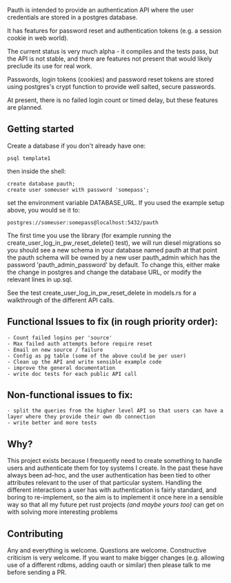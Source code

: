 Pauth is intended to provide an authentication API where the user credentials are stored in a postgres database.

It has features for password reset and authentication tokens (e.g. a session cookie in web world).

The current status is very much alpha - it compiles and the tests pass, but the API is not stable, and there are features not present that would likely preclude its use for real work.

Passwords, login tokens (cookies) and password reset tokens are stored using postgres's crypt function to provide well salted, secure passwords. 

At present, there is no failed login count or timed delay, but these features are planned.

## Getting started

Create a database if you don't already have one:
```
psql template1
```
then inside the shell:
```
create database pauth;
create user someuser with password 'somepass';
```
set the environment variable DATABASE_URL. If you used the example setup above, you would se it to:
```
postgres://someuser:somepass@localhost:5432/pauth
```
The first time you use the library (for example running the create_user_log_in_pw_reset_delete() test), we will run diesel migrations so you should see a new schema in your database named pauth at that point
the pauth schema will be owned by a new user pauth_admin which has the password 'pauth_admin_password' by default. To change this, either 
make the change in postgres and change the database URL, or modify the relevant lines in up.sql.

See the test create_user_log_in_pw_reset_delete in models.rs for a walkthrough of the different API calls.

## Functional Issues to fix (in rough priority order):
    - Count failed logins per 'source'
    - Max failed auth attempts before require reset
    - Email on new source / failure
    - Config as pg table (some of the above could be per user)
    - Clean up the API and write sensible example code
    - improve the general documentation
    - write doc tests for each public API call
   
## Non-functional issues to fix:
    - split the queries from the higher level API so that users can have a layer where they provide their own db connection
    - write better and more tests 
    
## Why?
This project exists because I frequently need to create something to handle users and authenticate them for toy systems I create.
In the past these have always been ad-hoc, and the user authentication has been tied to other attributes relevant to the user of that particular system.
Handling the different interactions a user has with authentication is fairly standard, and boring to re-implement, so the aim
is to implement it once here in a sensible way so that all my future pet rust projects *(and maybe yours too)* can get on with solving more interesting problems 
    
## Contributing
Any and everything is welcome. Questions are welcome. Constructive criticism is very welcome. If you want to make bigger changes (e.g. allowing use of a different rdbms, adding oauth or similar) then please talk to me before sending a PR. 

